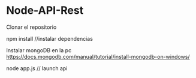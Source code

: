 # Node-API-Rest

Clonar el repositorio

npm install //instalar dependencias

Instalar mongoDB en la pc https://docs.mongodb.com/manual/tutorial/install-mongodb-on-windows/

node app.js // launch api

